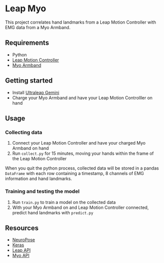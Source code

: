 # Leap Myo

This project correlates hand landmarks from a Leap Motion Controller with EMG data from a Myo Armband.

## Requirements

- Python
- [Leap Motion Controller](https://en.wikipedia.org/wiki/Leap_Motion#Technology)
- [Myo Armband](https://github.com/thalmiclabs)

## Getting started

- Install [Ultraleap Gemini](https://leap2.ultraleap.com/gemini-downloads/)
- Charge your Myo Armband and have your Leap Motion Controlller on hand
<!-- - Install the necessary python packages `pip3 install -m requirements.txt` -->

## Usage

### Collecting data

1. Connect your Leap Motion Controller and have your charged Myo Armband on hand
2. Run `collect.py` for 15 minutes, moving your hands within the frame of the Leap Motion Controller

When you quit the python process, collected data will be stored in a pandas `DataFrame` with each row containing a timestamp, 8 channels of EMG information and hand landmarks.

### Training and testing the model

1. Run `train.py` to train a model on the collected data
2. With your Myo Armband on and Leap Motion Controller connected, predict hand landmarks with `predict.py`

## Resources

- [NeuroPose](https://par.nsf.gov/servlets/purl/10295971)
- [Keras](https://keras.io/getting_started/intro_to_keras_for_engineers/)
- [Leap API](https://github.com/ultraleap/leapc-python-bindings/tree/main)
- [Myo API](https://github.com/PerlinWarp/pyomyo/blob/main/src/pyomyo/pyomyo.py)
